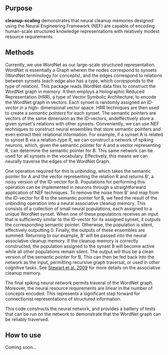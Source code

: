 
Purpose
-------

**cleanup-scaling** demonstrates that neural cleanup memories designed using the 
Neural Engineering Framework (NEF) are capable of encoding human-scale structured 
knowledge representations with relatively modest resource requirements.

Methods
------

Currently, we use WordNet as our large-scale structured representation. WordNet is essentially a Graph wherein the nodes 
correspond to synsets (WordNet terminology for concepts), and the edges correspond to relations between synsets (each 
edge also has a type, which corresponds to the type of relation). This package reads WordNet data files to construct the
WordNet graph in memory. It then employs a Holographic Reduced Representation (HRR), a type of Vector Symbolic 
Architecture, to encode the WordNet graph in vectors. Each synset is randomly assigned an *ID-vector* in a high-
dimensional vector space. HRR techniques are then used to create a *semantic pointers* for each synset. The semantic 
pointers are vectors of the same dimension as the ID-vectors, andeffectively store a given synset's relations with other 
synsets. Conveniently, we can use NEF techniques to construct neural ensembles that store semantic pointers and even 
extract their relational information. For example, if a synset A is related to synset B via a relation-type R, we can 
construct a network of spiking neurons, which, given the semantic pointer for A and a vector representing R, can 
determine the semantic pointer for B. This same network can be used for all synsets in the vocabulary. Effectively, this 
means we can neurally traverse the edges of the WordNet Graph.

One operation required for this is *unbinding*, which takes the semantic pointer for A and the vector representing the 
relation R and returns B', a noisy version of the ID-vector for B. Populations for performing this operation can be 
implemented in neurons through a straightforward application of NEF techniques. To remove the noise from B' and map from 
the ID-vector for B to the semantic pointer for B, we feed the result of the unbinding operation into a neural 
associative cleanup memory. This consists of a collection of small neural populations, each assigned to a unique WordNet 
synset. When one of these populations receives an input that is sufficiently similar to the ID-vector for its assigned 
synset, it outputs the corresponding semantic pointer. Otherwise, the population is silent, effectively outputting 0. 
Finally, the outputs of these ensembles are summed. Returning to our example, B' will be passed into the neural 
associative cleanup memory. If the cleanup memory is correctly constructed, the population assigned to the synset B will 
become active while all other populations remain silent. The output will thus be a clean version of the semantic pointer 
for B. This can then be fed back into the network as the input, permitting recursive graph traversal, or used in other 
cognitive tasks. See [Stewart et al. 2009](http://ctnsrv.uwaterloo.ca/cnrglab/node/65) for more details on the 
associative cleanup memory.

The final spiking neural network permits traveral of the WordNet graph. Moreover, the neural resource requirements are 
linear in the number of concepts encoded. This represents a significant step forward for connectionist representations 
of structured information.

This code constructs the neural network, and provides a battery of tests that can be run on the network to demonstrate 
that the WordNet graph can be reliably traversed.

How to use
---------
Coming soon...


